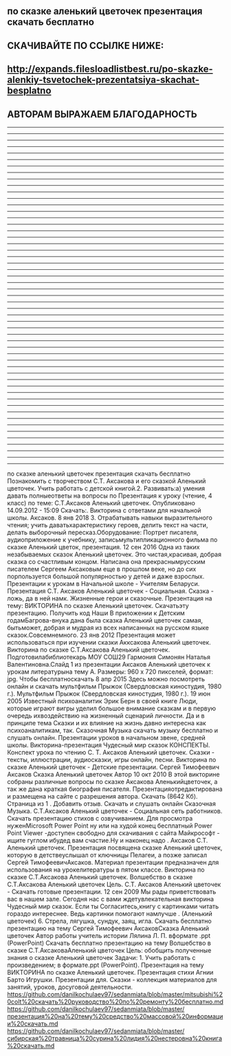 по сказке аленький цветочек презентация скачать бесплатно
--------------------------------------------------
СКАЧИВАЙТЕ ПО ССЫЛКЕ НИЖЕ:
--------------------------------------------------
http://expands.filesloadlistbest.ru/po-skazke-alenkiy-tsvetochek-prezentatsiya-skachat-besplatno
--------------------------------------------------
АВТОРАМ ВЫРАЖАЕМ БЛАГОДАРНОСТЬ
--------------------------------------------------
--------------------------------------------------
--------------------------------------------------
--------------------------------------------------
--------------------------------------------------
--------------------------------------------------
--------------------------------------------------
--------------------------------------------------
--------------------------------------------------
--------------------------------------------------
--------------------------------------------------
--------------------------------------------------
--------------------------------------------------
--------------------------------------------------
--------------------------------------------------
--------------------------------------------------
--------------------------------------------------
--------------------------------------------------
--------------------------------------------------
--------------------------------------------------
--------------------------------------------------
--------------------------------------------------
--------------------------------------------------
--------------------------------------------------
--------------------------------------------------
--------------------------------------------------
--------------------------------------------------
--------------------------------------------------
--------------------------------------------------
--------------------------------------------------
--------------------------------------------------
--------------------------------------------------
--------------------------------------------------
--------------------------------------------------
--------------------------------------------------
--------------------------------------------------
--------------------------------------------------
--------------------------------------------------
--------------------------------------------------
--------------------------------------------------
--------------------------------------------------
--------------------------------------------------
--------------------------------------------------
--------------------------------------------------
--------------------------------------------------
--------------------------------------------------
--------------------------------------------------
--------------------------------------------------
--------------------------------------------------
--------------------------------------------------
--------------------------------------------------
--------------------------------------------------
--------------------------------------------------
--------------------------------------------------
по сказке аленький цветочек презентация скачать бесплатно Познакомить с творчеством С.Т. Аксакова и его сказкой Аленький цветочек. Учить работать с детской книгой.2. Развивать:а) умения давать полныеответы на вопросы по  Презентация к уроку (чтение, 4 класс) по теме: С.Т.Аксаков Аленький цветочек. Опубликовано 14.09.2012 - 15:09  Скачать:. Викторина с ответами для начальной школы. Аксаков. 8 янв 2018  3. Отрабатывать навыки выразительного чтения; учить даватьхарактеристику героев, делить текст на части, делать выборочный пересказ.Оборудование: Портрет писателя, аудиоприложение к учебнику, записьмультипликационного фильма по сказке Аленький цветок, презентация. 12 сен 2016  Одна из таких незабываемых сказок   Аленький цветочек. Это чистая,красивая, добрая сказка со счастливым концом. Написана она прекраснымрусским писателем Сергеем Аксаковым еще в прошлом веке, но до сих порпользуется большой популярностью у детей и даже взрослых. Презентации к урокам в Начальной школе - Учителям Беларуси. Презентация С.Т. Аксаков Аленький цветочек - Социальная. Сказка - ложь, да в ней намк. Жизненные герои и сказочные. Презентация на тему: ВИКТОРИНА по сказке Аленький цветочек. Скачатьэту презентацию. Получить код Наши  В приложении к Детским годамБагрова-внука дана была сказка Аленький цветочек  самая, бытьможет, добрая и мудрая из всех написанных на русском языке сказок.Совсемнемного. 23 янв 2012  Презентация может использоваться при изучении сказки Акксакова Аленький цветочек. Викторина по сказке С.Т.Аксакова Аленький цветочек. Подготовилабиблиотекарь МОУ СОШ29 Гармония Симонян Наталья Валентиновна.Слайд 1 из презентации Аксаков Аленький цветочек к урокам литературына тему А. Размеры: 960 х 720 пикселей, формат: jpg. Чтобы бесплатноскачать
8 апр 2015  Здесь можно посмотреть онлайн и скачать мультфильм Прыжок (Свердловская киностудия, 1980 г.). Мультфильм Прыжок (Свердловская киностудия, 1980 г.). 19 июн 2005  Известный психоаналитик Эрик Берн в своей книге Люди, которые играют вигры уделил большое внимание сказкам  и в первую очередь ихвоздействию на жизненный сценарий личности. Да и в принципе тема Сказки и их влияние на жизнь давно интересна как психоаналитикам, так. Сказочная Музыка скачать музыку бесплатно и слушать онлайн. Презентации уроков в начальном звене, средней школы. Викторина-презентация Чудесный мир сказок  КОНСПЕКТЫ. Конспект урока по чтению С. Т. Аксаков Аленький цветочек. Сказки - тексты, иллюстрации, аудиосказки, игры онлайн, песни. Викторина по сказке Аленький цветочек - Детские презентации. Сергей Тимофеевич Аксаков Сказка Аленький цветочек Автор
10 окт 2010  В этой викторине собраны различные вопросы по сказке Аксакова Аленькийцветочек, а так же дана краткая биография писателя. Презентацияотредактирована и размещена на сайте с разрешения автора. Скачать (8642 Кб).  Страница из 1 . Добавить отзыв. Скачать и слушать онлайн Сказочная Музыка. С.Т.Аксаков Аленький цветочек - Социальная сеть работников. Скачать презентацию стихов с озвучиванием.  Для просмотра нуженMicrosoft Power Point ну или на худой конец бесплатный Power Point Viewer -доступен свободно для скачивания с сайта Майкрософт - ищите гуглом ибудед вам счастие.Ну и наконец надо . Аксаков С.Т. Аленький цветочек. Презентация посвящена сказке Аленький цветочек, которую в детствеуслышал от ключницы Пелагеи, а позже записал Сергей ТимофеевичАксаков. Материал презентации предназначен для использования на урокелитературы в пятом классе. Викторина по сказке С.Т.Аксакова Аленький цветочек. Волшебство в сказке С.Т.Аксакова Аленький цветочек Цель. С.Т. Аксаков Аленький цветочек - Скачать готовые презентации. 12 сен 2009  Мы рады приветствовать вас в нашем зале. Сегодня нас с вами ждетувлекательная викторина Чудесный мир сказок. Если ты  Согласитесь,книгу с картинками читать гораздо интереснее. Ведь картинки помогают намлучше . (Аленький цветочек) 6. Стрела, лягушка, сундук, заяц, игла. Скачать бесплатно презентацию на тему Сергей Тимофеевич АксаковСказка Аленький цветочек Автор работы учитель истории Лялина Л. П. вформате .ppt (PowerPoint)
Скачать бесплатно презентацию на тему Волшебство в сказке С.Т.АксаковаАленький цветочек Цель: обобщить полученные знания о сказке Аленький цветочек Задачи: 1. Учить работать с произведением; в формате.ppt (PowerPoint). Презентация на тему ВИКТОРИНА по сказке Аленький цветочек. Презентация стихи Агнии Барто Игрушки. Презентации для. Сказки - коллекция материалов для занятий, уроков, досуговой деятельности.
https://github.com/danilkochulaev97/sedanmiata/blob/master/mitsubishi%20colt%20скачать%20руководство%20по%20ремонту%20бесплатно.md
https://github.com/danilkochulaev97/sedanmiata/blob/master/презентация%20на%20тему%20средство%20массовой%20информации%20скачать.md
https://github.com/danilkochulaev97/sedanmiata/blob/master/сибирская%20травница%20сурина%20лидия%20нестеровна%20книга%20скачать.md